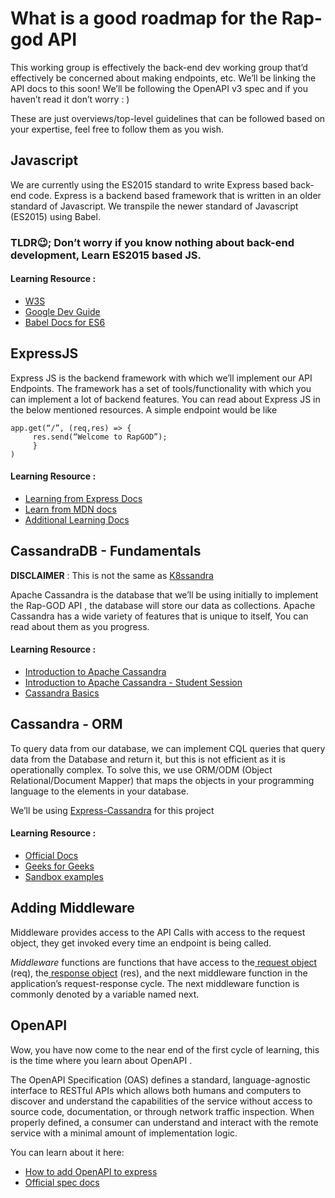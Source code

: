 # What is a good roadmap for the Rap-god API

This working group is effectively the back-end dev working group that’d effectively be concerned about making endpoints, etc. We’ll be linking the API docs to this soon! We’ll be following the OpenAPI v3 spec and if you haven’t read it don’t worry : )

These are just overviews/top-level guidelines that can be followed based on your expertise, feel free to follow them as you wish.

## Javascript

We are currently using the ES2015 standard to write Express based back-end code. Express is a backend based framework that is written in an older standard of Javascript. We transpile the newer standard of Javascript (ES2015) using Babel.

### TLDR😉; Don’t worry if you know nothing about back-end development, Learn ES2015 based JS.

#### Learning Resource :

- [W3S](https://www.w3schools.com/js/js_es6.asp)
- [Google Dev Guide](https://developers.google.com/web/shows/ttt/series-2/es2015)
- [Babel Docs for ES6](https://babeljs.io/docs/en/learn/)

## ExpressJS

Express JS is the backend framework with which we’ll implement our API Endpoints. The framework has a set of tools/functionality with which you can implement a lot of backend features. You can read about Express JS in the below mentioned resources. A simple endpoint would be like

```
app.get(“/”, (req,res) => {
     res.send(“Welcome to RapGOD”);
     }
)
```

#### Learning Resource :

- [Learning from Express Docs](https://expressjs.com/en/starter/installing.html)
- [Learn from MDN docs](https://developer.mozilla.org/en-US/docs/Learn/Server-side/Express_Nodejs)
- [Additional Learning Docs](https://expressjs.com/en/resources/learning.html)

## CassandraDB - Fundamentals

**DISCLAIMER** : This is not the same as [K8ssandra](https://k8ssandra.io/)

Apache Cassandra is the database that we’ll be using initially to implement the Rap-GOD API , the database will store our data as collections. Apache Cassandra has a wide variety of features that is unique to itself, You can read about them as you progress.

#### Learning Resource :

- [Introduction to Apache Cassandra](https://www.youtube.com/watch?v=B_HTdrTgGNs)
- [Introduction to Apache Cassandra - Student Session](https://www.youtube.com/watch?v=6CL3l4O59tg)
- [Cassandra Basics](https://cassandra.apache.org/_/cassandra-basics.html)

## Cassandra - ORM

To query data from our database, we can implement CQL queries that query data from the Database and return it, but this is not efficient as it is operationally complex. To solve this, we use ORM/ODM (Object Relational/Document Mapper) that maps the objects in your programming language to the elements in your database.

We’ll be using [Express-Cassandra](https://express-cassandra.readthedocs.io/en/latest/) for this project

#### Learning Resource :

- [Official Docs](https://express-cassandra.readthedocs.io/en/latest/usage/)
- [Geeks for Geeks](https://www.google.com/url?sa=t&rct=j&q=&esrc=s&source=web&cd=&cad=rja&uact=8&ved=2ahUKEwiFo7CPldz2AhXlUGwGHRkRA4oQFnoECCoQAQ&url=https%3A%2F%2Fwww.geeksforgeeks.org%2Fhow-to-update-record-in-cassandra-using-expressjs%2F&usg=AOvVaw1nmac2L1y7-IDgOhGS4ceu)
- [Sandbox examples](https://codesandbox.io/examples/package/express-cassandra)

## Adding Middleware

Middleware provides access to the API Calls with access to the request object, they get invoked every time an endpoint is being called.

_Middleware_ functions are functions that have access to the[ request object](http://expressjs.com/en/4x/api.html#req) (req), the[ response object](http://expressjs.com/en/4x/api.html#res) (res), and the next middleware function in the application’s request-response cycle. The next middleware function is commonly denoted by a variable named next.

## OpenAPI

Wow, you have now come to the near end of the first cycle of learning, this is the time where you learn about OpenAPI .

The OpenAPI Specification (OAS) defines a standard, language-agnostic interface to RESTful APIs which allows both humans and computers to discover and understand the capabilities of the service without access to source code, documentation, or through network traffic inspection. When properly defined, a consumer can understand and interact with the remote service with a minimal amount of implementation logic.

You can learn about it here:

- [How to add OpenAPI to express](https://www.freecodecamp.org/news/how-to-build-explicit-apis-with-openapi/)
- [Official spec docs](https://spec.openapis.org/oas/v3.1.0)
